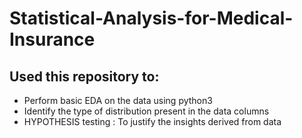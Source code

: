 # Statistical-Analysis-for-Medical-Insurance
## Used this repository to:
<ul>
  <li>Perform basic EDA on the data using python3</li>
  <li>Identify the type of distribution present in the data columns</li>
  <li>HYPOTHESIS testing : To justify the insights derived from data</li>
</ul>
